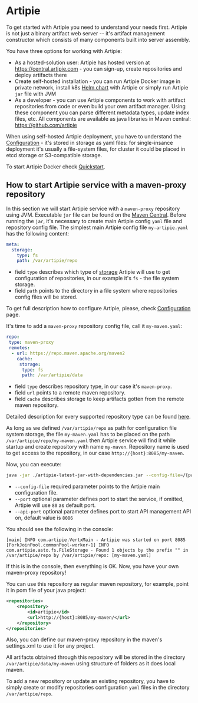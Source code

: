 # Artipie

To get started with Artipie you need to understand your needs first.
Artipie is not just a binary artifact web server -- it's artifact management
constructor which consists of many components built into server assembly.

You have three options for working with Artipie:
 - As a hosted-solution user: Artipie has hosted version at
 https://central.artipie.com - you can sign-up, create repositories
 and deploy artifacts there
 - Create self-hosted installation - you can run Artipie Docker image
 in private network, install k8s [Helm chart](https://github.com/artipie/helm-charts)
 with Artipie or simply run Artipie `jar` file with JVM
 - As a developer - you can use Artipie components to work with artifact repositories
 from code or even build your own artifact manager. Using these component you can
 parse different metadata types, update index files, etc. All components are
 available as java libraries in Maven central: https://github.com/artipie

When using self-hosted Artipie deployment, you have to understand the
[Configuration](https://github.com/artipie/artipie/wiki/Configuration) -
it's stored in storage as yaml files: for single-insance deployment it's
usually a file-system files, for cluster it could be placed in etcd storage
or S3-compatible storage.

To start Artipie Docker check [Quickstart](https://github.com/artipie/artipie#quickstart).

## How to start Artipie service with a maven-proxy repository

In this section we will start Artipie service with a `maven-proxy` repository using JVM. 
Executable `jar` file can be found on the [Maven Central](https://mvnrepository.com/artifact/com.artipie/artipie). 
Before running the `jar`, it's necessary to create main Artipie config `yaml` file and 
repository config file. The simplest main Artipie config file `my-artipie.yaml`
has the following content:

```yaml
meta:
  storage:
    type: fs
    path: /var/artipie/repo
```

- field `type` describes which type of [storage](https://github.com/artipie/artipie/wiki/Configuration-Storage#storage) 
Artipie will use to get configuration of repositories, in our example it's `fs` - the file system storage.
- field `path` points to the directory in a file system where repositories config files will be stored.

To get full description how to configure Artipie, please,
check [Configuration](https://github.com/artipie/artipie/wiki/Configuration) page.

It's time to add a `maven-proxy` repository config file, call it `my-maven.yaml`:

```yaml
repo:
 type: maven-proxy
 remotes:
  - url: https://repo.maven.apache.org/maven2
    cache:
     storage:
      type: fs
      path: /var/artipie/data
```
- field `type` describes repository type, in our case it's `maven-proxy`.
- field `url` points to a remote maven repository.
- field `cache` describes storage to keep artifacts gotten from the remote maven repository.

Detailed description for every supported repository type can be found [here](https://github.com/artipie/artipie/tree/master/examples).

As long as we defined `/var/artipie/repo` as path for configuration file system storage,
the file `my-maven.yaml` has to be placed on the path `/var/artipie/repo/my-maven.yaml`
then Artipie service will find it while startup and create repository with name `my-maven`.
Repository name is used to get access to the repository, in our case `http://{host}:8085/my-maven`.

Now, you can execute:

```bash
java -jar ./artipie-latest-jar-with-dependencies.jar --config-file=/{path-to-config}/my-artipie.yaml --port=8085 --api-port=8086
```

- `--config-file` required parameter points to the Artipie main configuration file.
- `--port` optional parameter defines port to start the service, if omitted, Artipie will use `80` as default port.
- `--api-port` optional parameter defines port to start API management API on, default value is `8086`

You should see the following in the console:

```
[main] INFO com.artipie.VertxMain - Artipie was started on port 8085
[ForkJoinPool.commonPool-worker-1] INFO com.artipie.asto.fs.FileStorage - Found 1 objects by the prefix "" in /var/artipie/repo by /var/artipie/repo: [my-maven.yaml]
```

If this is in the console, then everything is OK.
Now, you have your own maven-proxy repository!

You can use this repository as regular maven repository, for example, 
point it in pom file of your java project:

```xml
<repositories>
    <repository>
        <id>artipie</id>
        <url>http://{host}:8085/my-maven/</url>
    </repository>
</repositories>
```

Also, you can define our maven-proxy repository in the maven's settings.xml to use it for any project.

All artifacts obtained through this repository will be stored in the directory `/var/artipie/data/my-maven`
using structure of folders as it does local maven.

To add a new repository or update an existing repository, you have to simply create or modify repositories 
configuration `yaml` files in the directory `/var/artipie/repo`.